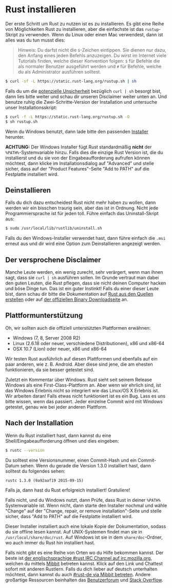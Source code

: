 # Rust installieren

Der erste Schritt um Rust zu nutzen ist es zu installieren. Es gibt eine Reihe
von Möglichkeiten Rust zu installieren, aber die einfachste ist das `rustup`-Skript
zu verwenden. Wenn du Linux oder einen Mac verwendest, dann ist alles
was du tun musst dies:

> Hinweis: Du darfst nicht die `$`-Zeichen eintippen. Sie dienen nur dazu, den
> Anfang eines jeden Befehls anzuzeigen. Du wirst im Internet viele Tutorials
> finden, welche dieser Konvention folgen: `$` für Befehle die als normaler
> Benutzer ausgeführt werden und `#` für Befehle, welche du als Administrator
> ausführen solltest.

```bash
$ curl -sf -L https://static.rust-lang.org/rustup.sh | sh
```

Falls du um die [potenzielle Unsicherheit][insecurity] bezüglich `curl | sh`
besorgt bist, dann lies bitte weiter und schau dir unseren Disclaimer weiter
unten an. Und benutze ruhig die Zwei-Schritte-Version der Installation und
untersuche unser Installationsskript:

```bash
$ curl -f -L https://static.rust-lang.org/rustup.sh -O
$ sh rustup.sh
```

[insecurity]: http://curlpipesh.tumblr.com

Wenn du Windows benutzt, dann lade bitte den passenden
[Installer][install-page] herunter.

**ACHTUNG:** Der Windows Installer fügt Rust standardmäßig **nicht** der
`%PATH%`-Systemvariable hinzu. Falls dies die einzige Rust Version ist, die du
installierst und du sie von der Eingabeaufforderung aufrufen können möchtest,
dann klicke im Installationsdialog auf "Advanced" und stelle sicher, dass auf
der "Product Features"-Seite "Add to PATH" auf die Festplatte installiert wird.

[install-page]: https://www.rust-lang.org/install.html

## Deinstallieren

Falls du dich dazu entscheidest Rust nicht mehr haben zu wollen, dann werden
wir ein bisschen traurig sein, aber das ist in Ordnung. Nicht jede
Programmiersprache ist für jeden toll. Führe einfach das Uninstall-Skript aus:

```bash
$ sudo /usr/local/lib/rustlib/uninstall.sh
```

Falls du den Windows-Installer verwendet hast, dann führe einfach die `.msi`
erneut aus und dir wird eine Option zum Deinstallieren angezeigt werden.

## Der versprochene Disclaimer

Manche Leute werden, ein wenig zurecht, sehr verärgert, wenn man ihnen sagt,
dass sie `curl | sh` ausführen sollen. Im Grunde vertraut man dabei den guten
Leuten, die Rust pflegen, dass sie nicht deinen Computer hacken und böse Dinge
tun. Das ist ein guter Instinkt! Falls du einer dieser Leute bist, dann schau
dir bitte die Dokumentation auf [Rust aus den Quellen erstellen][from-source]
oder auf [der offiziellen Binary Downloadseite][install-page] an.

[from-source]: https://github.com/rust-lang/rust#building-from-source

## Plattformunterstützung

Oh, wir sollten auch die offiziell unterstützten Plattformen erwähnen:

* Windows (7, 8, Server 2008 R2)
* Linux (2.6.18 oder neuer, verschiedene Distributionen), x86 und x86-64
* OSX 10.7 (Lion) oder neuer, x86 und x86-64

Wir testen Rust ausführlich auf diesen Plattformen und ebenfalls auf ein paar
anderen, wie z. B. Android. Aber diese sind jene, die am ehesten funktionieren,
da sie besser getestet sind.

Zuletzt ein Kommentar über Windows. Rust sieht seit seinem Release Windows
als eine First-Class-Plattform an. Aber wenn wir ehrlich sind, ist das Windows
Erlebnis nicht so integriert wie das Linux/OS X Erlebnis ist. Wir arbeiten
daran! Falls etwas nicht funktioniert ist es ein Bug. Lass es uns bitte wissen,
wenn das passiert. Jeder einzelne Commit wird mit Windows getestet, genau wie
bei jeder anderen Plattform.

## Nach der Installation

Wenn du Rust installiert hast, dann kannst du eine Shell/Eingabeaufforderung
öffnen und dies eingeben:

```bash
$ rustc --version
```

Du solltest eine Versionsnummer, einen Commit-Hash und ein Commit-Datum sehen.
Wenn du gerade die Version 1.3.0 installiert hast, dann solltest du folgendes
sehen:

```text
rustc 1.3.0 (9a92aaf19 2015-09-15)
```

Falls ja, dann hast du Rust erfolgreich installiert! Gratuliere!

Falls nicht, und du Windows nutzt, dann Prüfe, dass Rust in deiner `%PATH%`
Systemvariable ist. Wenn nicht, dann starte den Installer nochmal und wähle
"Change" auf der "Change, repair, or remove installation"-Seite und stelle
sicher, dass "Add to PATH" auf die Festplatte installiert wird.

Dieser Installer installiert auch eine lokale Kopie der Dokumentation, sodass
du sie offline lesen kannst. Auf UNIX-Systemen findet man sie in
`/usr/local/share/doc/rust`. Auf Windows ist sie in dem `share/doc`-Ordner, wo
auch immer du Rust hin installiert hast.

Falls nicht gibt es eine Reihe von Orten wo du Hilfe bekommen kannst.
Der beste ist
[der englischsprachige #rust IRC Channel auf irc.mozilla.org][irc],
welchen du mittels [Mibbit][mibbit] betreten kannst. Klick auf den Link und
Chattest sofort mit anderen Rustlern. Falls du dich lieber auf deutsch
unterhalten möchtest, dann kannst du auch [#rust-de via Mibbit betreten][mibbit-de].
Andere großartige Ressourcen beinhalten das [Benutzerforum][users] und
[Stack Overflow][stackoverflow].

[irc]: irc://irc.mozilla.org/#rust
[mibbit]: https://chat.mibbit.com/?server=irc.mozilla.org&channel=%23rust
[mibbit-de]: https://chat.mibbit.com/?server=irc.mozilla.org&channel=%23rust-de
[users]: https://users.rust-lang.org/
[stackoverflow]: https://stackoverflow.com/questions/tagged/rust
